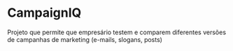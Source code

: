 # CampaignIQ
Projeto que permite que empresário testem e comparem diferentes versões de campanhas de marketing (e-mails, slogans, posts)
